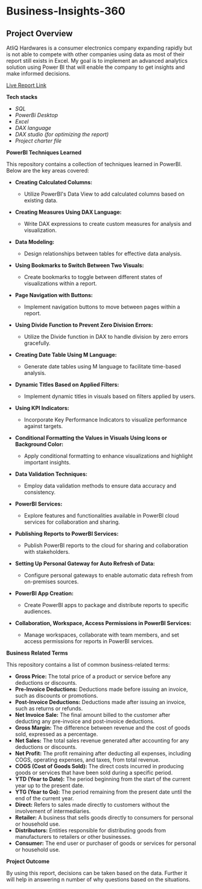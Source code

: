 # Business-Insights-360

##  Project Overview

AtliQ Hardwares is a consumer electronics company expanding rapidly but is not able to compete with other companies using data as most of their report still exists in Excel. My goal is to implement an advanced analytics solution using Power BI that will enable the company to get insights and make informed decisions.


[Live Report Link](https://app.powerbi.com/view?r=eyJrIjoiOGRhMTllNzgtY2I2My00MThhLWE0NDEtODlkMTEyMzVjOGE1IiwidCI6ImM2ZTU0OWIzLTVmNDUtNDAzMi1hYWU5LWQ0MjQ0ZGM1YjJjNCJ9)




**Tech stacks**

- *SQL*
- *PowerBi Desktop*
- *Excel*
- *DAX language*
- *DAX studio (for optimizing the report)*
- *Project charter file*





**PowerBI Techniques Learned**

This repository contains a collection of techniques learned in PowerBI. Below are the key areas covered:


- **Creating Calculated Columns:**
  - Utilize PowerBI's Data View to add calculated columns based on existing data.

- **Creating Measures Using DAX Language:**
  - Write DAX expressions to create custom measures for analysis and visualization.

- **Data Modeling:**
  - Design relationships between tables for effective data analysis.

- **Using Bookmarks to Switch Between Two Visuals:**
  - Create bookmarks to toggle between different states of visualizations within a report.

- **Page Navigation with Buttons:**
  - Implement navigation buttons to move between pages within a report.

- **Using Divide Function to Prevent Zero Division Errors:**
  - Utilize the Divide function in DAX to handle division by zero errors gracefully.

- **Creating Date Table Using M Language:**
  - Generate date tables using M language to facilitate time-based analysis.

- **Dynamic Titles Based on Applied Filters:**
  - Implement dynamic titles in visuals based on filters applied by users.

- **Using KPI Indicators:**
  - Incorporate Key Performance Indicators to visualize performance against targets.

- **Conditional Formatting the Values in Visuals Using Icons or Background Color:**
  - Apply conditional formatting to enhance visualizations and highlight important insights.

- **Data Validation Techniques:**
  - Employ data validation methods to ensure data accuracy and consistency.

- **PowerBI Services:**
  - Explore features and functionalities available in PowerBI cloud services for collaboration and sharing.

- **Publishing Reports to PowerBI Services:**
  - Publish PowerBI reports to the cloud for sharing and collaboration with stakeholders.

- **Setting Up Personal Gateway for Auto Refresh of Data:**
  - Configure personal gateways to enable automatic data refresh from on-premises sources.

- **PowerBI App Creation:**
  - Create PowerBI apps to package and distribute reports to specific audiences.

- **Collaboration, Workspace, Access Permissions in PowerBI Services:**
  - Manage workspaces, collaborate with team members, and set access permissions for reports in PowerBI services.






 **Business Related Terms**

This repository contains a list of common business-related terms:

- **Gross Price:** The total price of a product or service before any deductions or discounts.
- **Pre-Invoice Deductions:** Deductions made before issuing an invoice, such as discounts or promotions.
- **Post-Invoice Deductions:** Deductions made after issuing an invoice, such as returns or refunds.
- **Net Invoice Sale:** The final amount billed to the customer after deducting any pre-invoice and post-invoice deductions.
- **Gross Margin:** The difference between revenue and the cost of goods sold, expressed as a percentage.
- **Net Sales:** The total sales revenue generated after accounting for any deductions or discounts.
- **Net Profit:** The profit remaining after deducting all expenses, including COGS, operating expenses, and taxes, from total revenue.
- **COGS (Cost of Goods Sold):** The direct costs incurred in producing goods or services that have been sold during a specific period.
- **YTD (Year to Date):** The period beginning from the start of the current year up to the present date.
- **YTG (Year to Go):** The period remaining from the present date until the end of the current year.
- **Direct:** Refers to sales made directly to customers without the involvement of intermediaries.
- **Retailer:** A business that sells goods directly to consumers for personal or household use.
- **Distributors:** Entities responsible for distributing goods from manufacturers to retailers or other businesses.
- **Consumer:** The end user or purchaser of goods or services for personal or household use.


**Project Outcome**

By using this report, decisions can be taken based on the data. Further it will help in answering n number of why questions based on the situations.





